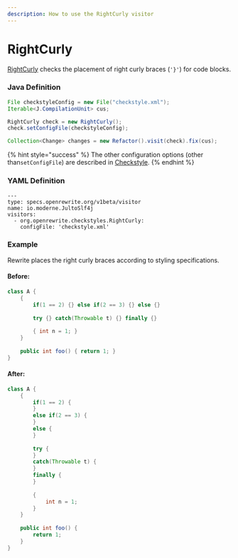 ```yaml
---
description: How to use the RightCurly visitor
---
```


# RightCurly

[RightCurly](https://checkstyle.sourceforge.io/config_blocks.html#RightCurly) checks the placement of right curly braces \(`'}'`\) for code blocks.

### Java Definition 

```java
File checkstyleConfig = new File("checkstyle.xml");
Iterable<J.CompilationUnit> cus;

RightCurly check = new RightCurly();
check.setConfigFile(checkstyleConfig);

Collection<Change> changes = new Refactor().visit(check).fix(cus);
```

{% hint style="success" %}
The other configuration options \(other than`setConfigFile`\) are described in [Checkstyle](./#configuration-options).
{% endhint %}

### YAML Definition

```text
---
type: specs.openrewrite.org/v1beta/visitor
name: io.moderne.JultoSlf4j
visitors:
  - org.openrewrite.checkstyles.RightCurly:
    configFile: 'checkstyle.xml'
```

### Example

Rewrite places the right curly braces according to styling specifications.

#### Before:

```java
class A {
    {
        if(1 == 2) {} else if(2 == 3) {} else {}
        
        try {} catch(Throwable t) {} finally {}
        
        { int n = 1; }
    }
    
    public int foo() { return 1; }
}
```

#### After:

```java
class A {
    {
        if(1 == 2) {
        }
        else if(2 == 3) {
        }
        else {
        }
        
        try {
        }
        catch(Throwable t) {
        }
        finally {
        }
        
        {
            int n = 1;
        }
    }
    
    public int foo() {
        return 1;
    }
}
```

